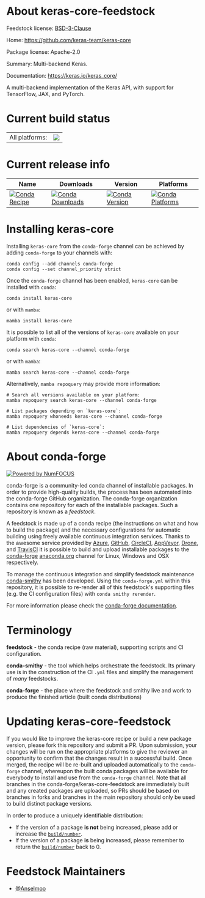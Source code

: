 About keras-core-feedstock
==========================

Feedstock license: [BSD-3-Clause](https://github.com/conda-forge/keras-core-feedstock/blob/main/LICENSE.txt)

Home: https://github.com/keras-team/keras-core

Package license: Apache-2.0

Summary: Multi-backend Keras.

Documentation: https://keras.io/keras_core/

A multi-backend implementation of the Keras API, with support for TensorFlow, JAX, and PyTorch.


Current build status
====================


<table><tr><td>All platforms:</td>
    <td>
      <a href="https://dev.azure.com/conda-forge/feedstock-builds/_build/latest?definitionId=20605&branchName=main">
        <img src="https://dev.azure.com/conda-forge/feedstock-builds/_apis/build/status/keras-core-feedstock?branchName=main">
      </a>
    </td>
  </tr>
</table>

Current release info
====================

| Name | Downloads | Version | Platforms |
| --- | --- | --- | --- |
| [![Conda Recipe](https://img.shields.io/badge/recipe-keras--core-green.svg)](https://anaconda.org/conda-forge/keras-core) | [![Conda Downloads](https://img.shields.io/conda/dn/conda-forge/keras-core.svg)](https://anaconda.org/conda-forge/keras-core) | [![Conda Version](https://img.shields.io/conda/vn/conda-forge/keras-core.svg)](https://anaconda.org/conda-forge/keras-core) | [![Conda Platforms](https://img.shields.io/conda/pn/conda-forge/keras-core.svg)](https://anaconda.org/conda-forge/keras-core) |

Installing keras-core
=====================

Installing `keras-core` from the `conda-forge` channel can be achieved by adding `conda-forge` to your channels with:

```
conda config --add channels conda-forge
conda config --set channel_priority strict
```

Once the `conda-forge` channel has been enabled, `keras-core` can be installed with `conda`:

```
conda install keras-core
```

or with `mamba`:

```
mamba install keras-core
```

It is possible to list all of the versions of `keras-core` available on your platform with `conda`:

```
conda search keras-core --channel conda-forge
```

or with `mamba`:

```
mamba search keras-core --channel conda-forge
```

Alternatively, `mamba repoquery` may provide more information:

```
# Search all versions available on your platform:
mamba repoquery search keras-core --channel conda-forge

# List packages depending on `keras-core`:
mamba repoquery whoneeds keras-core --channel conda-forge

# List dependencies of `keras-core`:
mamba repoquery depends keras-core --channel conda-forge
```


About conda-forge
=================

[![Powered by
NumFOCUS](https://img.shields.io/badge/powered%20by-NumFOCUS-orange.svg?style=flat&colorA=E1523D&colorB=007D8A)](https://numfocus.org)

conda-forge is a community-led conda channel of installable packages.
In order to provide high-quality builds, the process has been automated into the
conda-forge GitHub organization. The conda-forge organization contains one repository
for each of the installable packages. Such a repository is known as a *feedstock*.

A feedstock is made up of a conda recipe (the instructions on what and how to build
the package) and the necessary configurations for automatic building using freely
available continuous integration services. Thanks to the awesome service provided by
[Azure](https://azure.microsoft.com/en-us/services/devops/), [GitHub](https://github.com/),
[CircleCI](https://circleci.com/), [AppVeyor](https://www.appveyor.com/),
[Drone](https://cloud.drone.io/welcome), and [TravisCI](https://travis-ci.com/)
it is possible to build and upload installable packages to the
[conda-forge](https://anaconda.org/conda-forge) [anaconda.org](https://anaconda.org/)
channel for Linux, Windows and OSX respectively.

To manage the continuous integration and simplify feedstock maintenance
[conda-smithy](https://github.com/conda-forge/conda-smithy) has been developed.
Using the ``conda-forge.yml`` within this repository, it is possible to re-render all of
this feedstock's supporting files (e.g. the CI configuration files) with ``conda smithy rerender``.

For more information please check the [conda-forge documentation](https://conda-forge.org/docs/).

Terminology
===========

**feedstock** - the conda recipe (raw material), supporting scripts and CI configuration.

**conda-smithy** - the tool which helps orchestrate the feedstock.
                   Its primary use is in the construction of the CI ``.yml`` files
                   and simplify the management of *many* feedstocks.

**conda-forge** - the place where the feedstock and smithy live and work to
                  produce the finished article (built conda distributions)


Updating keras-core-feedstock
=============================

If you would like to improve the keras-core recipe or build a new
package version, please fork this repository and submit a PR. Upon submission,
your changes will be run on the appropriate platforms to give the reviewer an
opportunity to confirm that the changes result in a successful build. Once
merged, the recipe will be re-built and uploaded automatically to the
`conda-forge` channel, whereupon the built conda packages will be available for
everybody to install and use from the `conda-forge` channel.
Note that all branches in the conda-forge/keras-core-feedstock are
immediately built and any created packages are uploaded, so PRs should be based
on branches in forks and branches in the main repository should only be used to
build distinct package versions.

In order to produce a uniquely identifiable distribution:
 * If the version of a package **is not** being increased, please add or increase
   the [``build/number``](https://docs.conda.io/projects/conda-build/en/latest/resources/define-metadata.html#build-number-and-string).
 * If the version of a package **is** being increased, please remember to return
   the [``build/number``](https://docs.conda.io/projects/conda-build/en/latest/resources/define-metadata.html#build-number-and-string)
   back to 0.

Feedstock Maintainers
=====================

* [@Anselmoo](https://github.com/Anselmoo/)

